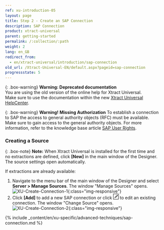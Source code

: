 ```yaml
---
ref: xu-introduction-05
layout: page
title: Step 2 - Create an SAP Connection
description: SAP Connection
product: xtract-universal
parent: getting-started
permalink: /:collection/:path
weight: 2
lang: en_GB
redirect_from:
  - en/xtract-universal/introduction/sap-connection
old_url: /Xtract-Universal-EN/default.aspx?pageid=sap-connection
progressstate: 5
---
```


{: .box-warning}
**Warning: Deprecated documentation** <br>
You are using the old version of the online help for Xtract Universal.<br>
Make sure to use the documentation within the new [Xtract Universal HelpCenter](https://helpcenter.theobald-software.com/xtract-universal/documentation/introduction/).

{: .box-warning}
**Warning!** **Missing Authorization**
To establish a connection to SAP the access to general authority objects (RFC) must be available.
Make sure to gain access to the general authority objects. For more information, refer to the knowledge base article [SAP User Rights](https://kb.theobald-software.com/sap/authority-objects-sap-user-rights).

### Creating a Source

{: .box-note}
**Note:** When Xtract Universal is installed for the first time and no extractions are defined, click **[New]** in the main window of the Designer.
The source settings open automatically.

If extractions are already available:

1. Navigate to the menu bar of the main window of the Designer and select **Server > Manage Sources**. The window "Manage Sources" opens.  
![XU-Create-Connection-1](/img/content/server_manage_sources.png){:class="img-responsive"}
2. Click **[Add]** to add a new SAP connection or click ![pen](/img/content/icons/pen.png) to edit an existing connection. The window "Change Source" opens. <br>
![XU-Create-Connection-2](/img/content/xu_manage_source.png){:class="img-responsive"}


{% include _content/en/xu-specific/advanced-techniques/sap-connection.md %}
